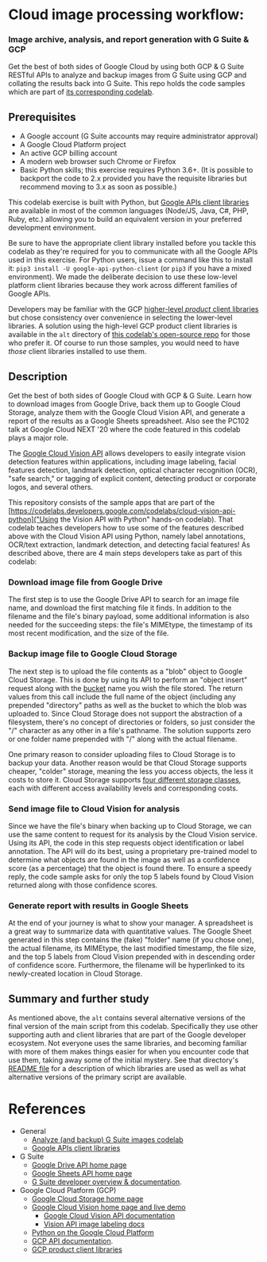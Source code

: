 # Cloud image processing workflow:
### Image archive, analysis, and report generation with G Suite & GCP

Get the best of both sides of Google Cloud by using both GCP & G Suite RESTful APIs to analyze and backup images from G Suite using GCP and collating the results back into G Suite. This repo holds the code samples which are part of [its corresponding codelab](http://g.co/codelabs/drive-gcs-vision-sheets).

## Prerequisites

- A Google account (G Suite accounts may require administrator approval)
- A Google Cloud Platform project
- An active GCP billing account
- A modern web browser such Chrome or Firefox
- Basic Python skills; this exercise requires Python 3.6+. (It is possible to backport the code to 2.x provided you have the requisite libraries but recommend moving to 3.x as soon as possible.)

This codelab exercise is built with Python, but [Google APIs client libraries](https://developers.google.com/api-client-library) are available in most of the common languages (Node/JS, Java, C#, PHP, Ruby, etc.) allowing you to build an equivalent version in your preferred development environment.

Be sure to have the appropriate client library installed before you tackle this codelab as they're required for you to communicate with all the Google APIs used in this exercise. For Python users, issue a command like this to install it: `pip3 install -U google-api-python-client` (or `pip3` if you have a mixed environment). We made the deliberate decision to use these low-level platform client libraries because they work across different families of Google APIs.

Developers may be familiar with the GCP [higher-level *product* client libraries](https://cloud.google.com/apis/docs/cloud-client-libraries) but chose consistency over convenience in selecting the lower-level libraries. A solution using the high-level GCP product client libraries is available in the `alt` directory of [this codelab's open-source repo](https://github.com/googlecodelabs/drive-gcs-vision-sheets) for those who prefer it. Of course to run those samples, you would need to have *those* client libraries installed to use them.


## Description

Get the best of both sides of Google Cloud with GCP & G Suite. Learn how to download images from Google Drive, back them up to Google Cloud Storage, analyze them with the Google Cloud Vision API, and generate a report of the results as a Google Sheets spreadsheet. Also see the PC102 talk at Google Cloud NEXT '20 where the code featured in this codelab plays a major role.

The [Google Cloud Vision API](https://cloud.google.com/vision)
allows developers to easily integrate vision detection features within applications, including image labeling, facial features detection, landmark detection, optical character recognition (OCR), "safe search," or tagging of explicit content, detecting product or corporate logos, and several others.

This repository consists of the sample apps that are part of the [https://codelabs.developers.google.com/codelabs/cloud-vision-api-python]("Using the Vision API with Python" hands-on codelab). That codelab teaches developers how to use some of the features described above with the Cloud Vision API using Python, namely label annotations, OCR/text extraction, landmark detection, and detecting facial features! As described above, there are 4 main steps developers take as part of this codelab:

### Download image file from Google Drive

The first step is to use the Google Drive API to search for an image file name, and download the first matching file it finds. In addition to the filename and the file's binary payload, some additional information is also needed for the succeeding steps: the file's MIMEtype, the timestamp of its most recent modification, and the size of the file.

### Backup image file to Google Cloud Storage

The next step is to upload the file contents as a "blob" object to Google Cloud Storage. This is done by using its API to perform an "object insert" request along with the [bucket]() name you wish the file stored. The return values from this call include the full name of the object (including any prepended "directory" paths as well as the bucket to which the blob was uploaded to. Since Cloud Storage does not support the abstraction of a filesystem, there's no concept of directories or folders, so just consider the "/" character as any other in a file's pathname. The solution supports zero or one folder name prepended with "/" along with the actual filename.

One primary reason to consider uploading files to Cloud Storage is to backup your data. Another reason would be that Cloud Storage supports cheaper, "colder" storage, meaning the less you access objects, the less it costs to store it. Cloud Storage supports [four different storage classes](https://cloud.google.com/storage/docs/storage-classes), each with different access availability levels and corresponding costs.


### Send image file to Cloud Vision for analysis

Since we have the file's binary when backing up to Cloud Storage, we can use the same content to request for its analysis by the Cloud Vision service. Using its API, the code in this step requests object identification or label annotation. The API will do its best, using a proprietary pre-trained model to determine what objects are found in the image as well as a confidence score (as a percentage) that the object is found there. To ensure a speedy reply, the code sample asks for only the top 5 labels found by Cloud Vision returned along with those confidence scores.


### Generate report with results in Google Sheets

At the end of your journey is what to show your manager. A spreadsheet is a great way to summarize data with quantitative values. The Google Sheet generated in this step contains the (fake) "folder" name (if you chose one), the actual filename, its MIMEtype, the last modified timestamp, the file size, and the top 5 labels from Cloud Vision prepended with in descending order of confidence score. Furthermore, the filename will be hyperlinked to its newly-created location in Cloud Storage.

## Summary and further study


As mentioned above, the `alt` contains several alternative versions of the final version of the main script from this codelab. Specifically they use other supporting auth and client libraries that are part of the Google developer ecosystem. Not everyone uses the same libraries, and becoming familiar with more of them makes things easier for when you encounter code that use them, taking away some of the initial mystery. See that directory's [README file]() for a description of which libraries are used as well as what alternative versions of the primary script are available.

# References

- General
    - [Analyze (and backup) G Suite images codelab](http://g.co/codelabs/drive-gcs-vision=-sheets)
    - [Google APIs client libraries](https://developers.google.com/api-client-library)
- G Suite
    - [Google Drive API home page](https://developers.google.com/drive)
    - [Google Sheets API home page](https://developers.google.com/sheets)
    - [G Suite developer overview & documentation](https://developers.google.com/gsuite).
- Google Cloud Platform (GCP)
    - [Google Cloud Storage home page](https://cloud.google.com/storage)
    - [Google Cloud Vision home page and live demo](https://cloud.google.com/vision)
        - [Google Cloud Vision API documentation](https://cloud.google.com/vision/docs)
        - [Vision API image labeling docs](https://cloud.google.com/vision/docs/labels)
    - [Python on the Google Cloud Platform](https://cloud.google.com/python)
    - [GCP API documentation](https://cloud.google.com/docs).
    - [GCP product client libraries](https://cloud.google.com/apis/docs/cloud-client-libraries)
